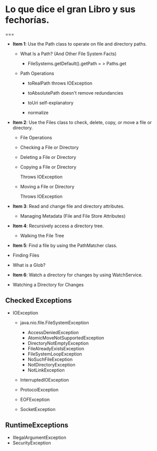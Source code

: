 # Lo que dice el gran Libro y sus fechorías.
===
+ **Item 1**: Use the Path class to operate on file and directory paths.

  * What Is a Path? (And Other File System Facts)
    * FileSystems.getDefault().getPath = > Paths.get
  * Path Operations

     * toRealPath throws IOException
     
     * toAbsolutePath doesn't remove redundancies
     
     * toUri self-explanatory

     * normalize
+ **Item 2**: Use the Files class to check, delete, copy, or move a file or directory.

  * File Operations

  * Checking a File or Directory

  * Deleting a File or Directory

  * Copying a File or Directory
    
    Throws IOException

  * Moving a File or Directory
    
    Throws IOException

+ **Item 3**: Read and change file and directory attributes.

  * Managing Metadata (File and File Store Attributes)

* **Item 4**: Recursively access a directory tree.

  * Walking the File Tree

+  **Item 5**: Find a file by using the PathMatcher class.

  * Finding Files

  * What is a Glob?

+  **Item 6**: Watch a directory for changes by using WatchService.

  * Watching a Directory for Changes

## Checked Exceptions

+ IOException

  * java.nio.file.FileSystemException
  
    * AccessDeniedException
    * AtomicMoveNotSupportedException
    * DirectoryNotEmptyException
    * FileAlreadyExistsException
    * FileSystemLoopException
    * NoSuchFileException
    * NotDirectoryException
    * NotLinkException
  
  * InterruptedIOException
  
  * ProtocolException
 
  *  EOFException
 
  *  SocketException

## RuntimeExceptions

+ IllegalArgumentException
+ SecurityException
